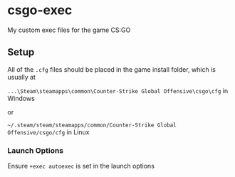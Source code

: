 # csgo-exec
My custom exec files for the game CS:GO

## Setup
All of the `.cfg` files should be placed in the game install folder, which is usually at

`...\Steam\steamapps\common\Counter-Strike Global Offensive\csgo\cfg` in Windows

or

`~/.steam/steam/steamapps/common/Counter-Strike Global Offensive/csgo/cfg` in Linux

### Launch Options
Ensure `+exec autoexec` is set in the launch options
